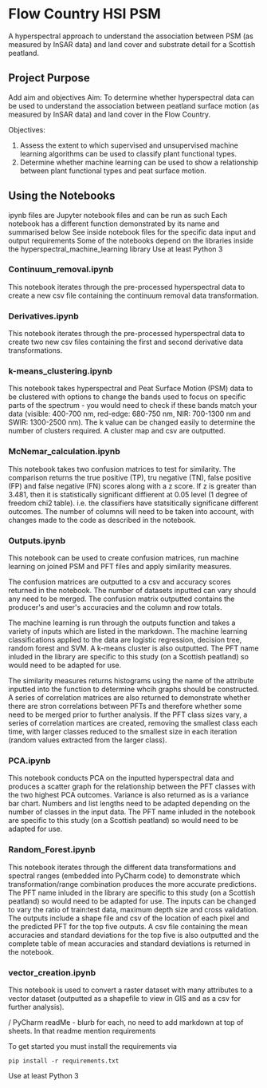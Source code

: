 # Flow Country HSI PSM
A hyperspectral approach to understand the association between PSM
(as measured by InSAR data) and land cover and substrate detail for a
Scottish peatland.

## Project Purpose
Add aim and objectives
Aim: To determine whether hyperspectral data can be used to understand the association between peatland surface motion (as measured by InSAR data) and land cover in the Flow Country.

Objectives:
1. Assess the extent to which supervised and unsupervised machine learning algorithms can be used to classify plant functional types.
2. Determine whether machine learning can be used to show a relationship between plant functional types and peat surface motion.

## Using the Notebooks
ipynb files are Jupyter notebook files and can be run as such
Each notebook has a different function demonstrated by its name and summarised below
See inside notebook files for the specific data input and output requirements
Some of the notebooks depend on the libraries inside the hyperspectral_machine_learning library
Use at least Python 3

### Continuum_removal.ipynb
This notebook iterates through the pre-processed hyperspectral data to create a new csv file containing the continuum removal data transformation.


### Derivatives.ipynb
This notebook iterates through the pre-processed hyperspectral data to create two new csv files containing the first and second derivative data transformations.


### k-means_clustering.ipynb
This notebook takes hyperspectral and Peat Surface Motion (PSM) data to be clustered with options to change the bands used to focus on specific parts of the spectrum - you would need to check if these bands match your data (visible: 400-700 nm, red-edge: 680-750 nm, NIR: 700-1300 nm and SWIR: 1300-2500 nm).
The k value can be changed easily to determine the number of clusters required.
A cluster map and csv are outputted.

### McNemar_calculation.ipynb
This notebook takes two confusion matrices to test for similarity.
The comparison returns the true positive (TP), tru negative (TN), false positive (FP) and false negative (FN) scores along with a z score.
If z is greater than 3.481, then it is statistically significant diffierent at 0.05 level (1 degree of freedom chi2 table). i.e. the classifiers have statsitically significane different outcomes.
The number of columns will need to be taken into account, with changes made to the code as described in the notebook.

### Outputs.ipynb
This notebook can be used to create confusion matrices, run machine learning on joined PSM and PFT files and apply similarity measures.

The confusion matrices are outputted to a csv and accuracy scores returned in the notebook.
The number of datasets inputted can vary should any need to be merged.
The confusion matrix outputted contains the producer's and user's accuracies and the column and row totals.

The machine learning is run through the outputs function and takes a variety of inputs which are listed in the markdown.
The machine learning classifications applied to the data are logistic regression, decision tree, random forest and SVM. A k-means cluster is also outputted.
The PFT name inluded in the library are specific to this study (on a Scottish peatland) so would need to be adapted for use.

The similarity measures returns histograms using the name of the attribute inputted into the function to determine whcih graphs should be constructed. A series of correlation matrices are also returned to demonstrate whether there are stron correlations between PFTs and therefore whether some need to be merged prior to further analysis. If the PFT class sizes vary, a series of correlation martices are created, removing the smallest class each time, with larger classes reduced to the smallest size in each iteration (random values extracted from the larger class).

### PCA.ipynb
This notebook conducts PCA on the inputted hyperspectral data and produces a scatter graph for the relationship between the PFT classes with the two highest PCA outcomes. Variance is also returned as is a variance bar chart.
Numbers and list lengths need to be adapted depending on the number of classes in the input data.
The PFT name inluded in the notebook are specific to this study (on a Scottish peatland) so would need to be adapted for use.

### Random_Forest.ipynb
This notebook iterates through the different data transformations and spectral ranges (embedded into PyCharm code) to demonstrate which transformation/range combination produces the more accurate predictions.
The PFT name inluded in the library are specific to this study (on a Scottish peatland) so would need to be adapted for use.
The inputs can be changed to vary the ratio of train:test data, maximum depth size and cross validation.
The outputs include a shape file and csv of the location of each pixel and the predicted PFT for the top five outputs. A csv file containing the mean accuracies and standard deviations for the top five is also outputted and the complete table of mean accuracies and standard deviations is returned in the notebook.

### vector_creation.ipynb
This notebook is used to convert a raster dataset with many attributes to a vector dataset (outputted as a shapefile to view in GIS and as a csv for further analysis).


/ PyCharm readMe - blurb for each, no need to add markdown at top of sheets. In that readme mention requirements

To get started you must install the requirements via
```
pip install -r requirements.txt
```
Use at least Python 3